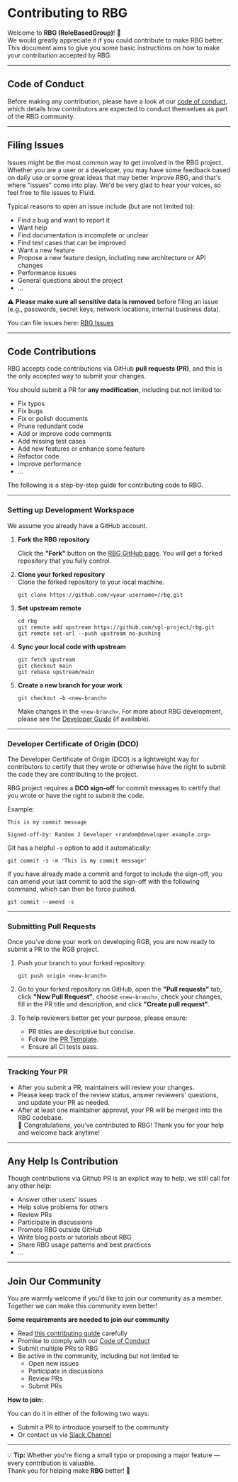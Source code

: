
# Contributing to RBG

Welcome to **RBG (RoleBasedGroup)**! 🎉  
We would greatly appreciate it if you could contribute to make RBG better.  
This document aims to give you some basic instructions on how to make your contribution accepted by RBG.

---

## Code of Conduct

Before making any contribution, please have a look at our [code of conduct](https://github.com/cncf/foundation/blob/master/code-of-conduct.md), which details how contributors are expected to conduct themselves as part of the RBG community.

---

## Filing Issues

Issues might be the most common way to get involved in the RBG project. Whether you are a user or a developer, you may have some feedback based on daily use or some great ideas that may better improve RBG, and that's where "issues" come into play. We'd be very glad to hear your voices, so feel free to file issues to Fluid.

Typical reasons to open an issue include (but are not limited to):

- Find a bug and want to report it
- Want help
- Find documentation is incomplete or unclear
- Find test cases that can be improved
- Want a new feature
- Propose a new feature design, including new architecture or API changes 
- Performance issues
- General questions about the project
- …

⚠️ **Please make sure all sensitive data is removed** before filing an issue (e.g., passwords, secret keys, network locations, internal business data).

You can file issues here: [RBG Issues](https://github.com/sgl-project/rbg/issues)

---

## Code Contributions

RBG accepts code contributions via GitHub **pull requests (PR)**, and this is the only accepted way to submit your changes.

You should submit a PR for **any modification**, including but not limited to:

- Fix typos
- Fix bugs
- Fix or polish documents
- Prune redundant code
- Add or improve code comments
- Add missing test cases
- Add new features or enhance some feature
- Refactor code
- Improve performance
- …

The following is a step-by-step guide for contributing code to RBG.

---

### Setting up Development Workspace

We assume you already have a GitHub account.  

1. **Fork the RBG repository**  

    Click the **"Fork"** button on the [RBG GitHub page](https://github.com/sgl-project/rbg). You will get a forked repository that you fully control.

2. **Clone your forked repository**  
    Clone the forked repository to your local machine.

    ```shell
    git clone https://github.com/<your-username>/rbg.git
    ```

3. **Set upstream remote**  

    ```shell
    cd rbg
    git remote add upstream https://github.com/sgl-project/rbg.git
    git remote set-url --push upstream no-pushing
    ```

4. **Sync your local code with upstream**  

    ```shell
    git fetch upstream
    git checkout main
    git rebase upstream/main
    ```

5. **Create a new branch for your work**  

    ```shell
    git checkout -b <new-branch>
    ```

    Make changes in the `<new-branch>`. For more about RBG development, please see the [Developer Guide](doc/dev/how_to_develop.md) (if available).

---

### Developer Certificate of Origin (DCO)

The Developer Certificate of Origin (DCO) is a lightweight way for contributors to certify that they wrote or otherwise have the right to submit the code they are contributing to the project.

RBG project requires a **DCO sign-off** for commit messages to certify that you wrote or have the right to submit the code.

Example:

```text
This is my commit message

Signed-off-by: Random J Developer <random@developer.example.org>
```

Git has a helpful `-s` option to add it automatically:

```shell
git commit -s -m 'This is my commit message'
```

If you have already made a commit and forgot to include the sign-off, you can amend your last commit to add the sign-off with the following command, which can then be force pushed.

```shell
git commit --amend -s
```

---

### Submitting Pull Requests

Once you've done your work on developing RGB, you are now ready to submit a PR to the RGB project.

1. Push your branch to your forked repository:

    ```shell
    git push origin <new-branch>
    ```

2. Go to your forked repository on GitHub, open the **"Pull requests"** tab, click **"New Pull Request"**, choose `<new-branch>`, check your changes, fill in the PR title and description, and click **"Create pull request"**.

3. To help reviewers better get your purpose, please ensure:
   - PR titles are descriptive but concise.
   - Follow the [PR Template](.github/PULL_REQUEST_TEMPLATE.md).
   - Ensure all CI tests pass.

---

### Tracking Your PR

- After you submit a PR, maintainers will review your changes.
- Please keep track of the review status, answer reviewers' questions, and update your PR as needed.
- After at least one maintainer approval, your PR will be merged into the RBG codebase.  
  🎉 Congratulations, you’ve contributed to RBG! Thank you for your help and welcome back anytime!

---

## Any Help Is Contribution

Though contributions via Github PR is an explicit way to help, we still call for any other help:

- Answer other users’ issues
- Help solve problems for others
- Review PRs
- Participate in discussions
- Promote RBG outside GitHub
- Write blog posts or tutorials about RBG
- Share RBG usage patterns and best practices
- …

---

## Join Our Community

You are warmly welcome if you'd like to join our community as a member. Together we can make this community even better!

**Some requirements are needed to join our community**

- Read [this contributing guide](CONTRIBUTING.md) carefully
- Promise to comply with our [Code of Conduct](https://github.com/cncf/foundation/blob/master/code-of-conduct.md)
- Submit multiple PRs to RBG
- Be active in the community, including but not limited to:
  - Open new issues
  - Participate in discussions
  - Review PRs
  - Submit PRs  
 
**How to join:**

You can do it in either of the following two ways:
- Submit a PR to introduce yourself to the community  
- Or contact us via [Slack Channel](https://sgl-fru7574.slack.com/archives/C098X0LQZV5)

---

💡 **Tip:** Whether you're fixing a small typo or proposing a major feature — every contribution is valuable.  
Thank you for helping make **RBG** better! 🚀

